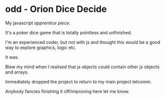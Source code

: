 # odd - Orion Dice Decide
My javascript *apprentice piece*.

It's a poker dice game that is totally pointless and unfinished.

I'm an experienced coder, but not with js and thought this would be a good way to explore graphics, logic etc.

It was.

Blew my mind when I realised that js objects could contain other js objects and arrays.

Immediately dropped the project to return to my main project letcomm.

Anybody fancies finishing it off/improving here let me know.
